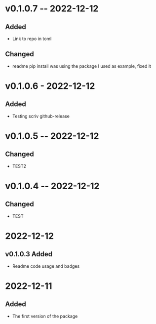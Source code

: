 
# v0.1.0.7 -- 2022-12-12

## Added

- Link to repo in toml

## Changed

- readme pip install was using the package I used as example, fixed it

# v0.1.0.6 - 2022-12-12

## Added

- Testing scriv github-release

# v0.1.0.5 -- 2022-12-12

## Changed

- TEST2

# v0.1.0.4 -- 2022-12-12

## Changed

- TEST

2022-12-12
==========

v0.1.0.3 Added
--------------

- Readme code usage and badges


2022-12-11
==========

Added
-----

- The first version of the package
